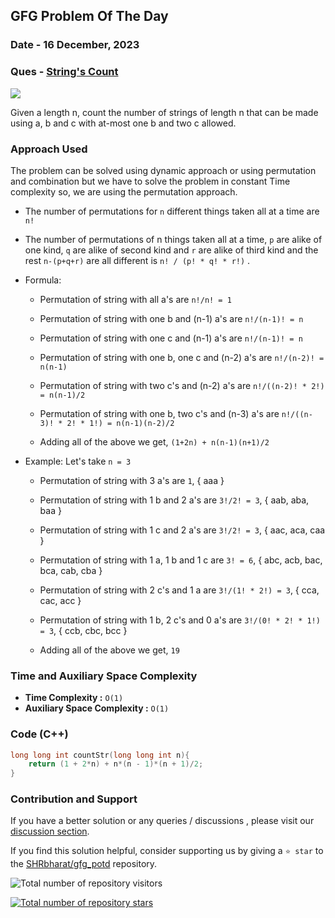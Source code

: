 ## GFG Problem Of The Day

### Date - 16 December, 2023
### Ques  - [String's Count](https://www.geeksforgeeks.org/problems/count-of-strings-that-can-be-formed-using-a-b-and-c-under-given-constraints1135/1)
![](https://badgen.net/badge/Level/Easy/green)

Given a length n, count the number of strings of length n that can be made using a, b and c with at-most one b and two c allowed.

### Approach Used
The problem can be solved using dynamic approach or using permutation and combination but we have to solve the problem in constant Time complexity so, we are using the permutation approach.

- The number of permutations for ` n ` different things taken all at a time are ` n! `

- The number of permutations of n things taken all at a time, `p` are alike of one kind, `q` are alike of second kind and `r` are alike of third kind and the rest `n-(p+q+r)` are all different is `n! / (p! * q! * r!)` .

- Formula:
    - Permutation of string with all a's are ` n!/n! = 1 `
    - Permutation of string with one b and (n-1) a's are ` n!/(n-1)! = n `
    - Permutation of string with one c and (n-1) a's are ` n!/(n-1)! = n `
    - Permutation of string with one b, one c and (n-2) a's are ` n!/(n-2)! = n(n-1) `
    - Permutation of string with two c's and (n-2) a's are ` n!/((n-2)! * 2!) = n(n-1)/2 `
    - Permutation of string with one b, two c's and (n-3) a's are ` n!/((n-3)! * 2! * 1!) = n(n-1)(n-2)/2 `
    
    - Adding all of the above we get, ` (1+2n) + n(n-1)(n+1)/2 `

- Example:  Let's take ` n = 3 `
    - Permutation of string with 3 a's are ` 1 `, { aaa }
    - Permutation of string with 1 b and 2 a's are ` 3!/2! = 3 `, { aab, aba, baa }
    - Permutation of string with 1 c and 2 a's are ` 3!/2! = 3 `, { aac, aca, caa }
    - Permutation of string with 1 a, 1 b and 1 c are ` 3! = 6 `, { abc, acb, bac, bca, cab, cba }
    - Permutation of string with 2 c's and 1 a are ` 3!/(1! * 2!) = 3 `, { cca, cac, acc }
    - Permutation of string with 1 b, 2 c's and 0 a's are ` 3!/(0! * 2! * 1!) = 3 `, { ccb, cbc, bcc }
    
    - Adding all of the above we get, ` 19 `

### Time and Auxiliary Space Complexity

- **Time Complexity            :**  `O(1)`
- **Auxiliary Space Complexity :**  `O(1)`

### Code (C++)
```cpp
long long int countStr(long long int n){
    return (1 + 2*n) + n*(n - 1)*(n + 1)/2;
}
```
### Contribution and Support

If you have a better solution or any queries / discussions , please visit our [discussion section](https://github.com/SHRbharat/gfg_potd/discussions).

If you find this solution helpful, consider supporting us by giving a `⭐ star` to the [SHRbharat/gfg_potd](https://github.com/SHRbharat/gfg_potd) repository.

![Total number of repository visitors](https://komarev.com/ghpvc/?username=SHRbharat&color=blueviolet&&label=Visitors)

[![Total number of repository stars](https://img.shields.io/github/stars/SHRbharat/gfg_potd.svg)](https://github.com/SHRbharat/gfg_potd/stargazers)             